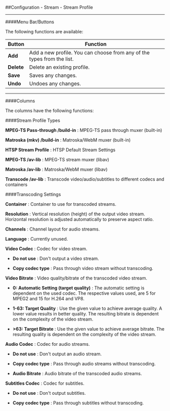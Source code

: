 ##Configuration - Stream - Stream Profile

---

####Menu Bar/Buttons

The following functions are available:

Button     | Function
-----------|---------
**Add**    | Add a new profile. You can choose from any of the types from the list.
**Delete** | Delete an existing profile.
**Save**   | Saves any changes.
**Undo**   | Undoes any changes.

---

####Columns

The columns have the following functions:

####Stream Profile Types

**MPEG-TS Pass-through /build-in**
:   MPEG-TS pass through muxer (built-in)

**Matroska (mkv) /build-in**
:   Matroska/WebM muxer (built-in)

**HTSP Stream Profile**
:   HTSP Default Stream Settings

**MPEG-TS /av-lib**
:   MPEG-TS stream muxer (libav)

**Matroska /av-lib**
:   Matroska/WebM muxer (libav)

**Transcode /av-lib**
:   Transcode video/audio/subtitles to different codecs and containers

####Transcoding Settings

**Container**
:   Container to use for transcoded streams.

**Resolution**
:   Vertical resolution (height) of the output video stream. Horizontal resolution
    is adjusted automatically to preserve aspect ratio.

**Channels**
:   Channel layout for audio streams.

**Language**
:   Currently unused.

**Video Codec**
:   Codec for video stream.

* **Do not use**
:   Don't output a video stream.

* **Copy codec type**
: Pass through video stream without transcoding.

**Video Bitrate**
:   Video quality/bitrate of the transcoded video stream.

* **0: Automatic Setting (target quality)**
:   The automatic setting is dependent on the used codec. The respective
    values used, are 5 for MPEG2 and 15 for H.264 and VP8.

* **1-63: Target Quality**
:   Use the given value to achieve average quality. A lower value results
    in better quality. The resulting bitrate is dependent on the complexity
    of the video stream.

* **>63: Target Bitrate**
:   Use the given value to achieve average bitrate. The resulting quality
    is dependent on the complexity of the video stream.

**Audio Codec**
:    Codec for audio streams.

* **Do not use**
:    Don't output an audio stream.

* **Copy codec type**
:    Pass through audio streams without transcoding.

* **Audio Bitrate**
:    Audio bitrate of the transcoded audio streams.

**Subtitles Codec**
:    Codec for subtitles.

* **Do not use**
:    Don't output subtitles.</dd>

* **Copy codec type**
:    Pass through subtitles without transcoding.
